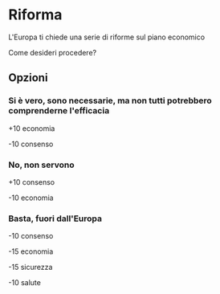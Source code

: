 # Riforma
L'Europa ti chiede una serie di riforme sul piano economico

Come desideri procedere?
## Opzioni

### Si è vero, sono necessarie, ma non tutti potrebbero comprenderne l'efficacia
+10 economia

-10 consenso

### No, non servono
+10 consenso

-10 economia
### Basta, fuori dall'Europa
-10 consenso

-15 economia

-15 sicurezza

-10 salute
